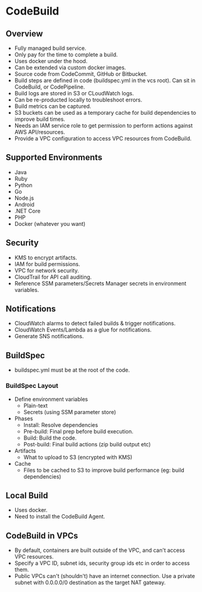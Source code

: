 # CodeBuild

## Overview

- Fully managed build service.
- Only pay for the time to complete a build.
- Uses docker under the hood.
- Can be extended via custom docker images.
- Source code from CodeCommit, GitHub or Bitbucket.
- Build steps are defined in code (buildspec.yml in the vcs root). Can sit in CodeBuild, or CodePipeline.
- Build logs are stored in S3 or CLoudWatch logs.
- Can be re-producted locally to troubleshoot errors.
- Build metrics can be captured.
- S3 buckets can be used as a temporary cache for build dependencies to improve build times.
- Needs an IAM service role to get permission to perform actions against AWS API/resources.
- Provide a VPC configuration to access VPC resources from CodeBuild.

## Supported Environments

- Java
- Ruby
- Python
- Go
- Node.js
- Android
- .NET Core
- PHP
- Docker (whatever you want)

## Security

- KMS to encrypt artifacts.
- IAM for build permissions.
- VPC for network security.
- CloudTrail for API call auditing.
- Reference SSM parameters/Secrets Manager secrets in environment variables.

## Notifications

- CloudWatch alarms to detect failed builds & trigger notifications.
- CloudWatch Events/Lambda as a glue for notifications.
- Generate SNS notifications.

## BuildSpec

- buildspec.yml must be at the root of the code.

### BuildSpec Layout

- Define environment variables
  - Plain-text
  - Secrets (using SSM parameter store)
- Phases
  - Install: Resolve dependencies
  - Pre-build: Final prep before build execution.
  - Build: Build the code.
  - Post-build: Final build actions (zip build output etc)
- Artifacts
  - What to upload to S3 (encrypted with KMS)
- Cache
  - Files to be cached to S3 to improve build performance (eg: build dependencies)

## Local Build

- Uses docker.
- Need to install the CodeBuild Agent.

## CodeBuild in VPCs

- By default, containers are built outside of the VPC, and can't access VPC resources.
- Specify a VPC ID, subnet ids, security group ids etc in order to access them.
- Public VPCs can't (shouldn't) have an internet connection. Use a private subnet with 0.0.0.0/0 destination as the target NAT gateway.
